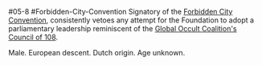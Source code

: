 #05-8 #Forbidden-City-Convention 
Signatory of the [Forbidden City Convention](https://scp-wiki.wikidot.com/wrong-proposal), consistently vetoes any attempt for the Foundation to adopt a parliamentary leadership reminiscent of the [Global Occult Coalition's Council of 108](https://scp-wiki.wikidot.com/goc-hub-page).

Male. European descent. Dutch origin. Age unknown.